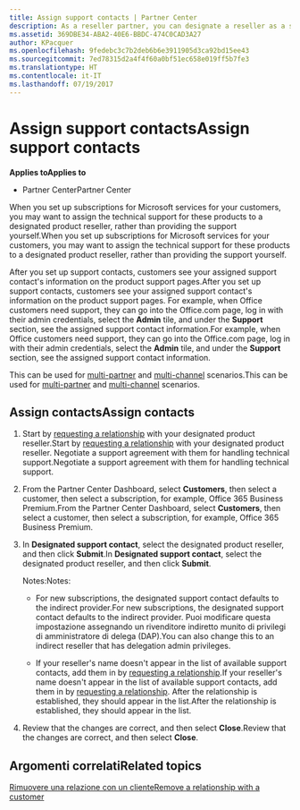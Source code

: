 ```yaml
---
title: Assign support contacts | Partner Center
description: As a reseller partner, you can designate a reseller as a support contact.
ms.assetid: 369DBE34-ABA2-40E6-BBDC-474C0CAD3A27
author: KPacquer
ms.openlocfilehash: 9fedebc3c7b2deb6b6e3911905d3ca92bd15ee43
ms.sourcegitcommit: 7ed78315d2a4f4f60a0bf51ec658e019ff5b7fe3
ms.translationtype: HT
ms.contentlocale: it-IT
ms.lasthandoff: 07/19/2017
---
```

# <a name="assign-support-contacts"></a><span data-ttu-id="f121d-103">Assign support contacts</span><span class="sxs-lookup"><span data-stu-id="f121d-103">Assign support contacts</span></span>

**<span data-ttu-id="f121d-104">Applies to</span><span class="sxs-lookup"><span data-stu-id="f121d-104">Applies to</span></span>**

-  <span data-ttu-id="f121d-105">Partner Center</span><span class="sxs-lookup"><span data-stu-id="f121d-105">Partner Center</span></span>

<span data-ttu-id="f121d-106">When you set up subscriptions for Microsoft services for your customers, you may want to assign the technical support for these products to a designated product reseller, rather than providing the support yourself.</span><span class="sxs-lookup"><span data-stu-id="f121d-106">When you set up subscriptions for Microsoft services for your customers, you may want to assign the technical support for these products to a designated product reseller, rather than providing the support yourself.</span></span>

<span data-ttu-id="f121d-107">After you set up support contacts, customers see your assigned support contact's information on the product support pages.</span><span class="sxs-lookup"><span data-stu-id="f121d-107">After you set up support contacts, customers see your assigned support contact's information on the product support pages.</span></span> <span data-ttu-id="f121d-108">For example, when Office customers need support, they can go into the Office.com page, log in with their admin credentials, select the **Admin** tile, and under the **Support** section, see the assigned support contact information.</span><span class="sxs-lookup"><span data-stu-id="f121d-108">For example, when Office customers need support, they can go into the Office.com page, log in with their admin credentials, select the **Admin** tile, and under the **Support** section, see the assigned support contact information.</span></span>

<span data-ttu-id="f121d-109">This can be used for [multi-partner](multipartner.md) and [multi-channel](multichannel.md) scenarios.</span><span class="sxs-lookup"><span data-stu-id="f121d-109">This can be used for [multi-partner](multipartner.md) and [multi-channel](multichannel.md) scenarios.</span></span> 

<a href="" id="assigncontacts"></a>
## <a name="assign-contacts"></a><span data-ttu-id="f121d-110">Assign contacts</span><span class="sxs-lookup"><span data-stu-id="f121d-110">Assign contacts</span></span>

1.  <span data-ttu-id="f121d-111">Start by [requesting a relationship](request-a-relationship-with-a-customer.md) with your designated product reseller.</span><span class="sxs-lookup"><span data-stu-id="f121d-111">Start by [requesting a relationship](request-a-relationship-with-a-customer.md) with your designated product reseller.</span></span> <span data-ttu-id="f121d-112">Negotiate a support agreement with them for handling technical support.</span><span class="sxs-lookup"><span data-stu-id="f121d-112">Negotiate a support agreement with them for handling technical support.</span></span>

2.  <span data-ttu-id="f121d-113">From the Partner Center Dashboard, select **Customers**, then select a customer, then select a subscription, for example, Office 365 Business Premium.</span><span class="sxs-lookup"><span data-stu-id="f121d-113">From the Partner Center Dashboard, select **Customers**, then select a customer, then select a subscription, for example, Office 365 Business Premium.</span></span>

3.  <span data-ttu-id="f121d-114">In  **Designated support contact**, select the designated product reseller, and then click **Submit**.</span><span class="sxs-lookup"><span data-stu-id="f121d-114">In  **Designated support contact**, select the designated product reseller, and then click **Submit**.</span></span> 

    <span data-ttu-id="f121d-115">Notes:</span><span class="sxs-lookup"><span data-stu-id="f121d-115">Notes:</span></span> 
    
    *  <span data-ttu-id="f121d-116">For new subscriptions, the designated support contact defaults to the indirect provider.</span><span class="sxs-lookup"><span data-stu-id="f121d-116">For new subscriptions, the designated support contact defaults to the indirect provider.</span></span> <span data-ttu-id="f121d-117">Puoi modificare questa impostazione assegnando un rivenditore indiretto munito di privilegi di amministratore di delega (DAP).</span><span class="sxs-lookup"><span data-stu-id="f121d-117">You can also change this to an indirect reseller that has delegation admin privileges.</span></span>
    
    *  <span data-ttu-id="f121d-118">If your reseller's name doesn't appear in the list of available support contacts, add them in by [requesting a relationship](request-a-relationship-with-a-customer.md).</span><span class="sxs-lookup"><span data-stu-id="f121d-118">If your reseller's name doesn't appear in the list of available support contacts, add them in by [requesting a relationship](request-a-relationship-with-a-customer.md).</span></span> <span data-ttu-id="f121d-119">After the relationship is established, they should appear in the list.</span><span class="sxs-lookup"><span data-stu-id="f121d-119">After the relationship is established, they should appear in the list.</span></span>  

4.  <span data-ttu-id="f121d-120">Review that the changes are correct, and then select **Close**.</span><span class="sxs-lookup"><span data-stu-id="f121d-120">Review that the changes are correct, and then select **Close**.</span></span>

## <a name="related-topics"></a><span data-ttu-id="f121d-121">Argomenti correlati</span><span class="sxs-lookup"><span data-stu-id="f121d-121">Related topics</span></span>

[<span data-ttu-id="f121d-122">Rimuovere una relazione con un cliente</span><span class="sxs-lookup"><span data-stu-id="f121d-122">Remove a relationship with a customer</span></span>](remove-a-relationship.md)